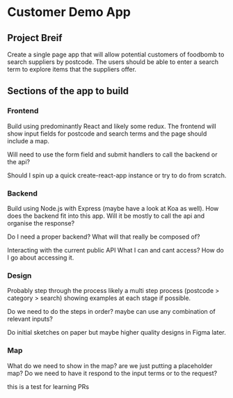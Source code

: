 # Customer Demo App

## Project Breif

Create a single page app that will allow potential customers of foodbomb to search suppliers by postcode. The users should be able to enter a search term to explore items that the suppliers offer.

## Sections of the app to build

### Frontend
Build using predominantly React and likely some redux. The frontend will show input fields for postcode and search terms and the page should include a map.

Will need to use the form field and submit handlers to call the backend or the api?

Should I spin up a quick create-react-app instance or try to do from scratch.

### Backend
Build using Node.js with Express (maybe have a look at Koa as well).
How does the backend fit into this app. Will it be mostly to call the api and organise the response?

Do I need a proper backend? What will that really be composed of?

Interacting with the current public API
What I can and cant access? How do I go about accessing it. 


### Design
Probably step through the process likely a multi step process (postcode > category > search) showing examples at each stage if possible.

Do we need to do the steps in order? maybe can use any combination of relevant inputs? 

Do initial sketches on paper but maybe higher quality designs in Figma later. 

### Map

What do we need to show in the map? are we just putting a placeholder map? Do we need to have it respond to the input terms or to the request?


this is a test for learning PRs
